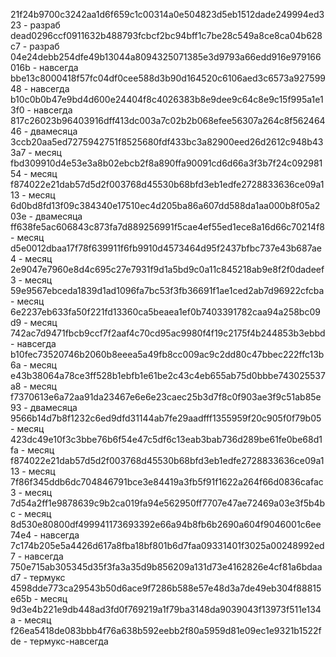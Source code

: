 21f24b9700c3242aa1d6f659c1c00314a0e504823d5eb1512dade249994ed323 - разраб
dead0296ccf0911632b488793fcbcf2bc94bff1c7be28c549a8ce8ca04b628c7 - разраб
04e24debb254dfe49b13044a8094325071385e3d9793a66edd916e979166016b - навсегда
bbe13c8000418f57fc04df0cee588d3b90d164520c6106aed3c6573a92759948 - навсегда
b10c0b0b47e9bd4d600e24404f8c4026383b8e9dee9c64c8e9c15f995a1e13f0 - навсегда
817c26023b96403916dff413dc003a7c02b2b068efee56307a264c8f56246446 - двамесяца
3ccb20aa5ed7275942751f8525680fdf433bc3a82900eed26d2612c948b433a7 - месяц
fbd309910d4e53e3a8b02ebcb2f8a890ffa90091cd6d66a3f3b7f24c09298154 - месяц
f874022e21dab57d5d2f003768d45530b68bfd3eb1edfe2728833636ce09a113 - месяц
6d0bd8fd13f09c384340e17510ec4d205ba86a607dd588da1aa000b8f05a203e - двамесяца
ff638fe5ac606843c873fa7d889256991f5cae4ef55ed1ece8a16d66c70214f8 - месяц
d5e0012dbaa17f78f639911f6fb9910d4573464d95f2437bfbc737e43b687ae4 - месяц
2e9047e7960e8d4c695c27e7931f9d1a5bd9c0a11c845218ab9e8f2f0dadeef3 - месяц
59e9567ebceda1839d1ad1096fa7bc53f3fb36691f1ae1ced2ab7d96922cfcba - месяц
6e2237eb633fa50f221fd13360ca5beaea1ef0b7403391782caa94a258bc09d9 - месяц
742ac7d9471fbcb9ccf7f2aaf4c70cd95ac9980f4f19c2175f4b244853b3ebbd - навсегда
b10fec73520746b2060b8eeea5a49fb8cc009ac9c2dd80c47bbec222ffc13b6a - месяц
e43b38064a78ce3ff528b1ebfb1e61be2c43c4eb655ab75d0bbbe743025537a8 - месяц
f7370613e6a72aa91da23467e6e6e23caec25b3d7f8c0f903ae3f9c51ab85e93 - двамесяца
9566b14d7b8f1232c6ed9dfd31144ab7fe29aadfff1355959f20c905f0f79b05 - месяц
423dc49e10f3c3bbe76b6f54e47c5df6c13eab3bab736d289be61fe0be68d1fa - месяц
f874022e21dab57d5d2f003768d45530b68bfd3eb1edfe2728833636ce09a113 - месяц
7f86f345ddb6dc704846791bce3e84419a3fb5f91f1622a264f66d0836cafac3 - месяц
7d54a2ff1e9878639c9b2ca019fa94e562950ff7707e47ae72469a03e3f5b4bc - месяц
8d530e80800df499941173693392e66a94b8fb6b2690a604f9046001c6ee74e4 - навсегда
7c174b205e5a4426d617a8fba18bf801b6d7faa09331401f3025a00248992ed7 - навсегда
750e715ab305345d35f3fa3a35d9b856209a131d73e4162826e4cf81a6bdaad7 - термукс
4598dde773ca29543b50d6ace9f7286b588e57e48d3a7de49eb304f88815e65b - месяц
9d3e4b221e9db448ad3fd0f769219a1f79ba3148da9039043f13973f511e134a - месяц
f26ea5418de083bbb4f76a638b592eebb2f80a5959d81e09ec1e9321b1522fde - термукс-навсегда
